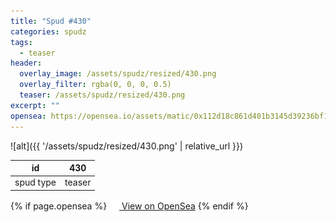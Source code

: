 ```yaml
---
title: "Spud #430"
categories: spudz
tags:
  - teaser
header:
  overlay_image: /assets/spudz/resized/430.png
  overlay_filter: rgba(0, 0, 0, 0.5)
  teaser: /assets/spudz/resized/430.png
excerpt: ""
opensea: https://opensea.io/assets/matic/0x112d18c861d401b3145d39236bf149f01e18beed/430
---
```

![alt]({{ '/assets/spudz/resized/430.png' | relative_url }})

| id | 430 |
|-|-|
| spud type | teaser |

{% if page.opensea %}
<a href="{{page.opensea}}" class="btn btn--info" onclick="window.open(this.href, '_blank'); return false;"><img src="/assets/images/opensea.svg" width="16px"><span>  View on OpenSea</span></a>
{% endif %}
